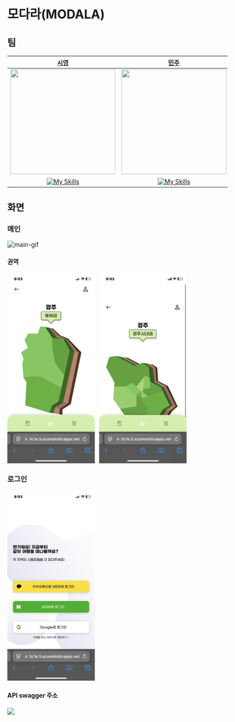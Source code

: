 # 모다라(MODALA)

## 팀

|                                       [시영](https://github.com/krsy0411)                                       |                                        [민주](https://github.com/minzzn)                                        |                                       [현민](https://github.com/baekggum)                                       |                                 [용원](https://github.com/ChoiYongWon)                                 |
| :-------------------------------------------------------------------------------------------------------------: | :-------------------------------------------------------------------------------------------------------------: | :-------------------------------------------------------------------------------------------------------------: | :----------------------------------------------------------------------------------------------------: |
|          <img src="https://avatars.githubusercontent.com/u/90031820?v=4" width="240px" height="240px">          |          <img src="https://avatars.githubusercontent.com/u/97500865?v=4" width="240px" height="240px">          |         <img src="https://avatars.githubusercontent.com/u/127816292?v=4" width="240px" height="240px">          |     <img src="https://avatars.githubusercontent.com/u/40623433?v=4" width="240px" height="240px">      |
| [![My Skills](https://skillicons.dev/icons?i=react,ts,vite,styledcomponents&perline=4)](https://skillicons.dev) | [![My Skills](https://skillicons.dev/icons?i=react,ts,vite,styledcomponents&perline=4)](https://skillicons.dev) | [![My Skills](https://skillicons.dev/icons?i=react,ts,vite,styledcomponents&perline=4)](https://skillicons.dev) | [![My Skills](https://skillicons.dev/icons?i=nest,nginx,aws,docker&perline=4)](https://skillicons.dev) |

## 화면

### 메인

<img src="./assets/main.gif" alt="main-gif" width="200px">

#### 권역

<div style="display: flex; flex-direction: row; gap: 10px">
  <img src="./assets/eastsea.png" alt="eastsea-png" width="200px">
  <img src="./assets/street.png" alt="street-png" width="200px">
</div>

### 로그인

<img src="./assets/login.png" alt="login-png" width="200px">

#### API swagger 주소

<a href="https://api.modala.info" alt="swagger-link"><img src="https://img.shields.io/badge/Swagger-85EA2D?style=for-the-badge&logo=swagger&logoColor=black" /></a>
